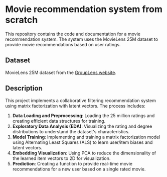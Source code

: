 # Movie recommendation system from scratch

This repository contains the code and documentation for a movie recommendation system. The system uses the MovieLens 25M dataset to provide movie recommendations based on user ratings.


## Dataset
MovieLens 25M dataset from the [GroupLens website](https://grouplens.org/datasets/movielens/25m/).


## Description

This project implements a collaborative filtering recommendation system using matrix factorization with latent vectors. The process includes:
1.  **Data Loading and Preprocessing**: Loading the 25 million ratings and creating efficient data structures for training.
2.  **Exploratory Data Analysis (EDA)**: Visualizing the rating and degree distributions to understand the dataset's characteristics.
3.  **Model Training**: Implementing and training a matrix factorization model using Alternating Least Squares (ALS) to learn user/item biases and latent vectors.
4.  **Embedding Visualization**: Using PCA to reduce the dimensionality of the learned item vectors to 2D for visualization.
5.  **Prediction**: Creating a function to provide real-time movie recommendations for a new user based on a single rated movie.
